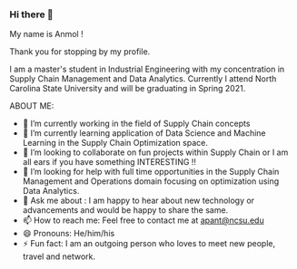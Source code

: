 ### Hi there 👋

My name is Anmol ! 

Thank you for stopping by my profile.

I am a master's student in Industrial Engineering with my concentration in Supply Chain Management and Data Analytics. 
Currently I attend North Carolina State University and will be graduating in Spring 2021.

ABOUT ME:
- 🔭 I’m currently working in the field of Supply Chain concepts
- 🌱 I’m currently learning application of Data Science and Machine Learning in the Supply Chain Optimization space.
- 👯 I’m looking to collaborate on fun projects within Supply Chain or I am all ears if you have something INTERESTING !!
- 🤔 I’m looking for help with full time opportunities in the Supply Chain Management and Operations domain focusing on optimization using Data Analytics.
- 💬 Ask me about : I am happy to hear about new technology or advancements and would be happy to share the same.
- 📫 How to reach me: Feel free to contact me at apant@ncsu.edu
- 😄 Pronouns: He/him/his
- ⚡ Fun fact: I am an outgoing person who loves to meet new people, travel and network.

<!--
**anmolrpant/anmolrpant** is a ✨ _special_ ✨ repository because its `README.md` (this file) appears on your GitHub profile.

Here are some ideas to get you started:

- 🔭 I’m currently working in the field of Supply Chain concepts
- 🌱 I’m currently learning application of Data Science and Machine Learning in the Supply Chain Optimization space.
- 👯 I’m looking to collaborate on fun projects within Supply Chain or I am all in if its INTERESTING !!
- 🤔 I’m looking for help with full time opportunities in the Supply Chain Management and Operations domain focusing on optimization using Data Analytics.
- 💬 Ask me about 
- 📫 How to reach me: Feel free to contact me at apant@ncsu.edu
- 😄 Pronouns: He/him/his
- ⚡ Fun fact: I am an outgoing person who loves to meet new people and discuss random topics. 
-->
